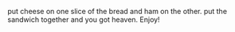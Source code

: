 put cheese on one slice of the bread and ham on the other.
put the sandwich together and you got heaven.
Enjoy!